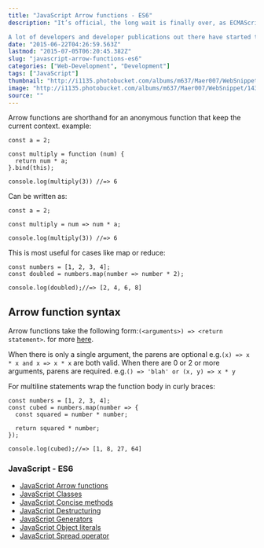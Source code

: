 ```yaml
---
title: "JavaScript Arrow functions - ES6"
description: "It’s official, the long wait is finally over, as ECMAScript 6 has been approved as a new standard. The anticipation for this approval has been running wild in the community for months, and years for others. While the evolutionary progress of the language was slow at first, the last few years have seen an incredible growth rate.

A lot of developers and developer publications out there have started to write more concisely about the ES6 standard, and what kind of changes one can expect. The new standard is known under the names of ECMAScript 2015, ES6, and JavaScript Harmony."
date: "2015-06-22T04:26:59.563Z"
lastmod: "2015-07-05T06:20:45.382Z"
slug: "javascript-arrow-functions-es6"
categories: ["Web-Development", "Development"]
tags: ["JavaScript"]
thumbnail: "http://i1135.photobucket.com/albums/m637/Maer007/WebSnippet/th_1434947211044_zpsy4kd327q.jpeg"
image: "http://i1135.photobucket.com/albums/m637/Maer007/WebSnippet/1434947211044_zpsy4kd327q.jpeg"
source: ""
---
```



Arrow functions are shorthand for an anonymous function that keep the current context. example:

    const a = 2;

    const multiply = function (num) {
      return num * a;
    }.bind(this);

    console.log(multiply(3)) //=> 6

Can be written as:

    const a = 2;

    const multiply = num => num * a;

    console.log(multiply(3)) //=> 6

This is most useful for cases like map or reduce:

    const numbers = [1, 2, 3, 4];
    const doubled = numbers.map(number => number * 2);

    console.log(doubled);//=> [2, 4, 6, 8]

## Arrow function syntax

Arrow functions take the following form:`(<arguments>) => <return statement>`. for more [here](https://developer.mozilla.org/en-US/docs/Web/JavaScript/Reference/Functions/Arrow_functions).

When there is only a single argument, the parens are optional e.g.`(x) => x * x and x => x * x` are both valid. When there are 0 or 2 or more arguments, parens are required. e.g.`() => 'blah' or (x, y) => x * y`

For multiline statements wrap the function body in curly braces:

    const numbers = [1, 2, 3, 4];
    const cubed = numbers.map(number => {
      const squared = number * number;

      return squared * number;
    });

    console.log(cubed);//=> [1, 8, 27, 64]

### JavaScript - ES6

*   [JavaScript Arrow functions](http://websnippet.io/articles/javascript/javascript-arrow-functions-es6)
*   [JavaScript Classes](http://websnippet.io/articles/javascript/javascript-classes-es6)
*   [JavaScript Concise methods](http://websnippet.io/articles/javascript/javascript-concise-methods-es6)
*   [JavaScript Destructuring](http://websnippet.io/articles/javascript/javascript-destructuring-es6)
*   [JavaScript Generators](http://websnippet.io/articles/javascript/javascript-generators-es6)
*   [JavaScript Object literals](http://websnippet.io/articles/javascript/javascript-object-literals-es6)
*   [JavaScript Spread operator](http://websnippet.io/articles/javascript/javascript-spread-operator-es6)